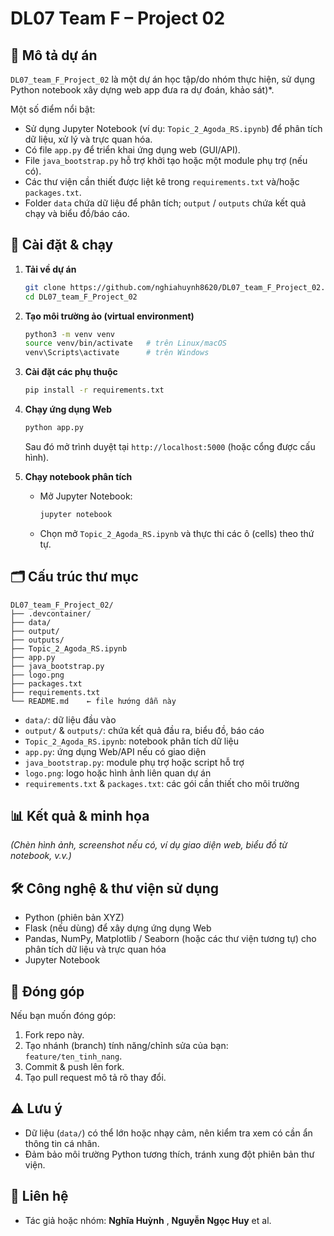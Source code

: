 # DL07 Team F – Project 02

## 📖 Mô tả dự án

`DL07_team_F_Project_02` là một dự án học tập/do nhóm thực hiện, sử dụng Python notebook  xây dựng web app đưa ra dự đoán, khảo sát)*.

Một số điểm nổi bật:
- Sử dụng Jupyter Notebook (ví dụ: `Topic_2_Agoda_RS.ipynb`) để phân tích dữ liệu, xử lý và trực quan hóa.
- Có file `app.py` để triển khai ứng dụng web (GUI/API).
- File `java_bootstrap.py` hỗ trợ khởi tạo hoặc một module phụ trợ (nếu có).
- Các thư viện cần thiết được liệt kê trong `requirements.txt` và/hoặc `packages.txt`.
- Folder `data` chứa dữ liệu để phân tích; `output` / `outputs` chứa kết quả chạy và biểu đồ/báo cáo.

## 🚀 Cài đặt & chạy

1. **Tải về dự án**
   ```bash
   git clone https://github.com/nghiahuynh8620/DL07_team_F_Project_02.git
   cd DL07_team_F_Project_02
   ```

2. **Tạo môi trường ảo (virtual environment)**
   ```bash
   python3 -m venv venv
   source venv/bin/activate   # trên Linux/macOS
   venv\Scripts\activate      # trên Windows
   ```

3. **Cài đặt các phụ thuộc**
   ```bash
   pip install -r requirements.txt
   ```

4. **Chạy ứng dụng Web**
   ```bash
   python app.py
   ```
   Sau đó mở trình duyệt tại `http://localhost:5000` (hoặc cổng được cấu hình).

5. **Chạy notebook phân tích**
   - Mở Jupyter Notebook:
     ```bash
     jupyter notebook
     ```
   - Chọn mở `Topic_2_Agoda_RS.ipynb` và thực thi các ô (cells) theo thứ tự.

## 🗂 Cấu trúc thư mục

```
DL07_team_F_Project_02/
├── .devcontainer/
├── data/
├── output/
├── outputs/
├── Topic_2_Agoda_RS.ipynb
├── app.py
├── java_bootstrap.py
├── logo.png
├── packages.txt
├── requirements.txt
└── README.md    ← file hướng dẫn này
```

- `data/`: dữ liệu đầu vào
- `output/` & `outputs/`: chứa kết quả đầu ra, biểu đồ, báo cáo
- `Topic_2_Agoda_RS.ipynb`: notebook phân tích dữ liệu
- `app.py`: ứng dụng Web/API nếu có giao diện
- `java_bootstrap.py`: module phụ trợ hoặc script hỗ trợ
- `logo.png`: logo hoặc hình ảnh liên quan dự án
- `requirements.txt` & `packages.txt`: các gói cần thiết cho môi trường

## 📊 Kết quả & minh họa

*(Chèn hình ảnh, screenshot nếu có, ví dụ giao diện web, biểu đồ từ notebook, v.v.)*

## 🛠 Công nghệ & thư viện sử dụng

- Python (phiên bản XYZ)  
- Flask (nếu dùng) để xây dựng ứng dụng Web  
- Pandas, NumPy, Matplotlib / Seaborn (hoặc các thư viện tương tự) cho phân tích dữ liệu và trực quan hóa  
- Jupyter Notebook  

## 👥 Đóng góp

Nếu bạn muốn đóng góp:

1. Fork repo này.
2. Tạo nhánh (branch) tính năng/chỉnh sửa của bạn: `feature/ten_tinh_nang`.
3. Commit & push lên fork.
4. Tạo pull request mô tả rõ thay đổi.

## ⚠️ Lưu ý

- Dữ liệu (`data/`) có thể lớn hoặc nhạy cảm, nên kiểm tra xem có cần ẩn thông tin cá nhân.
- Đảm bảo môi trường Python tương thích, tránh xung đột phiên bản thư viện.

## 📝 Liên hệ

- Tác giả hoặc nhóm: **Nghĩa Huỳnh** , **Nguyễn Ngọc Huy** et al.  
